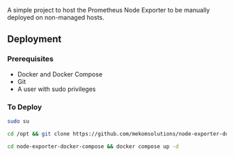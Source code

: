 A simple project to host the Prometheus Node Exporter to be manually deployed on non-managed hosts.

## Deployment

### Prerequisites
* Docker and Docker Compose
* Git
* A user with sudo privileges

### To Deploy

```bash
sudo su
```
```bash
cd /opt && git clone https://github.com/mekomsolutions/node-exporter-docker-compose
```
```bash
cd node-exporter-docker-compose && docker compose up -d
```
